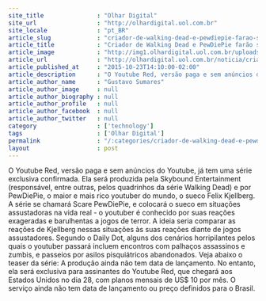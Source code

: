 ```yaml
---
site_title               : "Olhar Digital"
site_url                 : "http://olhardigital.uol.com.br"
site_locale              : "pt_BR"
article_slug             : "criador-de-walking-dead-e-pewdiepie-farao-serie-exclusiva-para-youtube-red"
article_title            : "Criador de Walking Dead e PewDiePie farão série exclusiva para Youtube Red"
article_image            : "http://img1.olhardigital.uol.com.br/uploads/acervo_imagens/2015/09/20150908145122_660_420.jpg"
article_url              : "http://olhardigital.uol.com.br/noticia/criador-de-walking-dead-e-pewdiepie-farao-serie-exclusiva-para-youtube-red/52413"
article_published_at     : "2015-10-23T14:10:00-02:00"
article_description      : "O Youtube Red, versão paga e sem anúncios do Youtube, já tem uma série exclusiva confirmada. Ela será produzida pela Skybound Entertainment (responsável, entre outras, pelos quadrinhos da série Walking Dead) e por PewDiePie, o maior e mais rico youtuber do mundo, o sueco Felix Kjellberg. A série se chamará Scare PewDiePie, e colocará o sueco em situações assustadoras na vida real - o youtuber é conhecido por suas reações exageradas e barulhentas a jogos de terror. A ideia seria comparar as reações de Kjellberg nessas situações às suas reações diante de jogos assustadores. Segundo o Daily Dot, alguns dos cenários horripilantes pelos quais o youtuber passará incluem encontros com palhaços assassinos e zumbis, e passeios por asilos pisquiátricos abandonados. Veja abaixo o teaser da série: A produção ainda não tem data de lançamento. No entanto, ela será exclusiva para assinantes do Youtube Red, que chegará aos Estados Unidos no dia 28, com planos mensais de US$ 10 por mês. O serviço ainda não tem data de lançamento ou preço definidos para o Brasil."
article_author_name      : "Gustavo Sumares"
article_author_image     : null
article_author_biography : null
article_author_profile   : null
article_author_facebook  : null
article_author_twitter   : null
category                 : ['technology']
tags                     : ['Olhar Digital']
permalink                : "/:categories/criador-de-walking-dead-e-pewdiepie-farao-serie-exclusiva-para-youtube-red/"
layout                   : post
---
```


O Youtube Red, versão paga e sem anúncios do Youtube, já tem uma série exclusiva confirmada. Ela será produzida pela Skybound Entertainment (responsável, entre outras, pelos quadrinhos da série Walking Dead) e por PewDiePie, o maior e mais rico youtuber do mundo, o sueco Felix Kjellberg. A série se chamará Scare PewDiePie, e colocará o sueco em situações assustadoras na vida real - o youtuber é conhecido por suas reações exageradas e barulhentas a jogos de terror. A ideia seria comparar as reações de Kjellberg nessas situações às suas reações diante de jogos assustadores. Segundo o Daily Dot, alguns dos cenários horripilantes pelos quais o youtuber passará incluem encontros com palhaços assassinos e zumbis, e passeios por asilos pisquiátricos abandonados. Veja abaixo o teaser da série: A produção ainda não tem data de lançamento. No entanto, ela será exclusiva para assinantes do Youtube Red, que chegará aos Estados Unidos no dia 28, com planos mensais de US$ 10 por mês. O serviço ainda não tem data de lançamento ou preço definidos para o Brasil.
